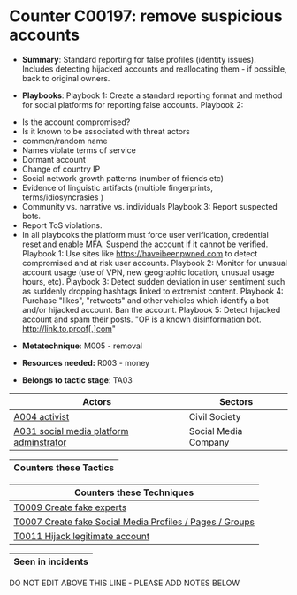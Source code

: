 # Counter C00197: remove suspicious accounts

* **Summary**: Standard reporting for false profiles (identity issues).  Includes detecting hijacked accounts and reallocating them - if possible, back to original owners. 

* **Playbooks**: Playbook 1: Create a standard reporting format and method for social platforms for reporting false accounts. 
Playbook 2: 
- Is the account compromised? 
- Is it known to be associated with threat actors 
- common/random name 
- Names violate terms of service 
- Dormant account 
- Change of country IP
- Social network growth patterns (number of friends etc) 
- Evidence of linguistic artifacts (multiple fingerprints, terms/idiosyncrasies )
- Community vs. narrative vs. individuals 
Playbook 3: Report suspected bots. 
- Report ToS violations. 
-  In all playbooks the platform must force user verification, credential reset and enable MFA. Suspend the account if it cannot be verified.
Playbook 1: Use sites like https://haveibeenpwned.com to detect compromised and at risk user accounts. 
Playbook 2: Monitor for unusual account usage (use of VPN, new geographic location, unusual usage hours, etc). 
Playbook 3: Detect sudden deviation in user sentiment such as suddenly dropping hashtags linked to extremist content.
Playbook 4: Purchase "likes", "retweets" and other vehicles which identify a bot and/or hijacked account. Ban the account.
Playbook 5: Detect hijacked account and spam their posts. "OP is a known disinformation bot. http://link.to.proof[.]com"

* **Metatechnique**: M005 - removal

* **Resources needed:** R003 - money

* **Belongs to tactic stage**: TA03


| Actors | Sectors |
| ------ | ------- |
| [A004 activist](../actors/A004.md) | Civil Society |
| [A031 social media platform adminstrator](../actors/A031.md) | Social Media Company |



| Counters these Tactics |
| ---------------------- |



| Counters these Techniques |
| ------------------------- |
| [T0009 Create fake experts](../techniques/T0009.md) |
| [T0007 Create fake Social Media Profiles / Pages / Groups](../techniques/T0007.md) |
| [T0011 Hijack legitimate account](../techniques/T0011.md) |



| Seen in incidents |
| ----------------- |


DO NOT EDIT ABOVE THIS LINE - PLEASE ADD NOTES BELOW